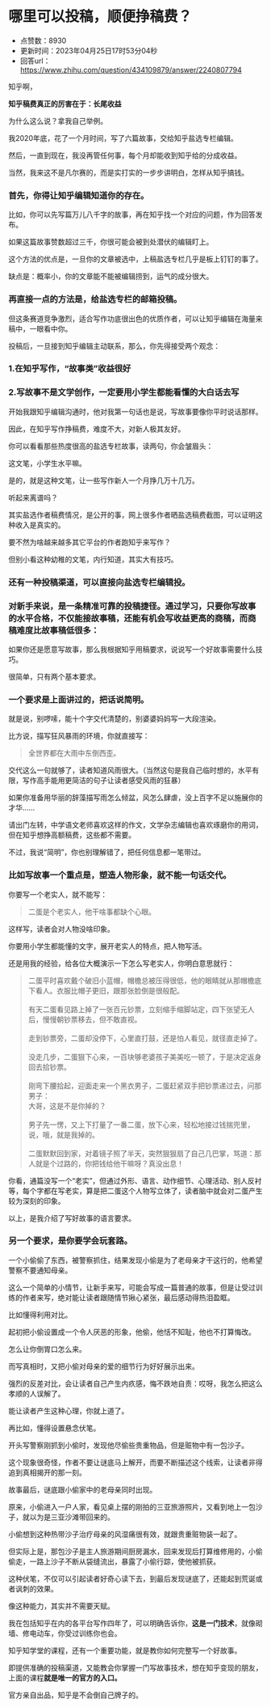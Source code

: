 # 哪里可以投稿，顺便挣稿费？
- 点赞数：8930
- 更新时间：2023年04月25日17时53分04秒
- 回答url：https://www.zhihu.com/question/434109879/answer/2240807794
<body>
 <p data-pid="zBUwuxJd">知乎啊，</p>
 <p data-pid="lijV72iI"><b>知乎稿费真正的厉害在于：长尾收益</b></p>
 <p data-pid="lF2zBSIR">为什么这么说？拿我自己举例。</p>
 <p data-pid="Q6RNMs1o">我2020年底，花了一个月时间，写了六篇故事，交给知乎盐选专栏编辑。</p>
 <p data-pid="ekzW-OQU">然后，一直到现在，我没再管任何事，每个月却能收到知乎给的分成收益。</p>
 <p data-pid="JgGMTWwS">当然，我来这不是凡尔赛的，而是实打实的一步步讲明白，怎样从知乎搞钱。</p>
 <h3>首先，你得让知乎编辑知道你的存在。</h3>
 <p data-pid="1WMooj4d">比如，你可以先写篇万儿八千字的故事，再在知乎找一个对应的问题，作为回答发布。</p>
 <p data-pid="byINPLDh">如果这篇故事赞数超过三千，你很可能会被到处潜伏的编辑盯上。</p>
 <p data-pid="tAC9ixo1">这个方法的优点是，一旦你的文章被选中，上稿盐选专栏几乎是板上钉钉的事了。</p>
 <p data-pid="drKFXj3E">缺点是：概率小，你的文章能不能被编辑捞到，运气的成分很大。</p>
 <h3>再直接一点的方法是，给盐选专栏的邮箱投稿。</h3>
 <p data-pid="mAVSQ740">但这条赛道竞争激烈，适合写作功底很出色的优质作者，可以让知乎编辑在海量来稿中，一眼看中你。</p>
 <p data-pid="mbwgIZBi">投稿后，一旦接到知乎编辑主动联系，那么，你先得接受两个观念：</p>
 <h3>1.在知乎写作，“故事类”收益很好</h3>
 <h3><b>2.写故事不是文学创作，一定要用小学生都能看懂的大白话去写</b></h3>
 <p data-pid="giOMD9x_">开始我跟知乎编辑沟通时，他对我第一句话也是说，写故事要像你平时说话那样。</p>
 <p data-pid="QkXJyj0o">因此，在知乎写作挣稿费，难度不大，对新人极其友好。</p>
 <p data-pid="PtUs1GSe">你可以看看那些热度很高的盐选专栏故事，读两句，你会皱眉头：</p>
 <p data-pid="cteeLohm">这文笔，小学生水平嘛。</p>
 <p data-pid="b7H_yjKN">是的，就是这种文笔，让一些写作新人一个月挣几万十几万。</p>
 <p data-pid="-CWqVql6">听起来离谱吗？</p>
 <p data-pid="l6IcqkFB">其实盐选作者稿费情况，是公开的事，网上很多作者晒盐选稿费截图，可以证明这种收入是真实的。</p>
 <p data-pid="l7CAzOSf">要不然为啥越来越多其它平台的作者跑知乎来写作？</p>
 <p data-pid="SeIV9hCZ">但别小看这种幼稚的文笔，内行知道，其实大有技巧。</p>
 <h3>还有一种投稿渠道，可以直接向盐选专栏编辑投。</h3>
 <h3>对新手来说，是一条精准可靠的投稿捷径。通过学习，只要你写故事的水平合格，不仅能接故事稿，还能有机会写收益更高的商稿，而商稿难度比故事稿低很多：</h3><a data-draft-node="block" data-draft-type="edu-card" data-edu-card-id="1566438394392948736"></a>
 <p data-pid="G_jN5spv">如果你还是愿意写故事，那么我根据知乎用稿要求，说说写一个好故事需要什么技巧。</p>
 <p data-pid="3IwOVNi_">很简单，只有两个基本要求。</p>
 <h3>一个要求是上面讲过的，<b>把话说简明</b>。</h3>
 <p data-pid="n7aKsxTn">就是说，别啰嗦，能十个字交代清楚的，别婆婆妈妈写一大段渲染。</p>
 <p data-pid="F83W9r01">比方说，描写狂风暴雨的环境，你就直接写：</p>
 <blockquote data-pid="igANyu3n">
  全世界都在大雨中东倒西歪。
 </blockquote>
 <p data-pid="gcg_xKXe">交代这么一句就够了，读者知道风雨很大。（当然这句是我自己临时想的，水平有限，写作高手能用更简洁的句子让读者感受风雨的狂暴）</p>
 <p data-pid="NMZF6aP-">如果你准备用华丽的辞藻描写雨怎么倾盆，风怎么肆虐，没上百字不足以施展你的才华……</p>
 <p data-pid="kjKbmyfi">请出门左转，中学语文老师喜欢这样的作文，文学杂志编辑也喜欢琢磨你的用词，但在知乎想挣高额稿费，这些都不需要。</p>
 <p data-pid="fqLmDSSi">不过，我说“简明”，你也别理解错了，把任何信息都一笔带过。</p>
 <h3>比如写故事一个重点是，<b>塑造人物形象</b>，就不能一句话交代。</h3>
 <p data-pid="8MiYXzU7">你要写一个老实人，就不能写：</p>
 <blockquote data-pid="SrekxDD-">
  二蛋是个老实人，他干啥事都缺个心眼。
 </blockquote>
 <p data-pid="9SoHpFQe">这样写，读者会对人物没啥印象。</p>
 <p data-pid="oOr9ecRr">你要用小学生都能懂的文字，展开老实人的特点，把人物写活。</p>
 <p data-pid="eh9IWZTO">还是用我的经验，给各位大概演示一下怎么写老实人，你明白意思就行：</p>
 <blockquote data-pid="AwNmfaQK">
  二蛋平时喜欢戴个破旧小蓝帽，帽檐总被压得很低，他的眼睛就从那帽檐底下看人。衣服比帽子更旧，跟那张脸倒是很般配。
  <br>
  <br>
  有天二蛋看见路上掉了一张百元钞票，立刻缩手缩脚站定，四下张望无人后，慢慢朝钞票移去，但不敢直视。
  <br>
  <br>
  走到钞票旁，二蛋却没停下，心里直打鼓，还是怕人看见，就径直走掉了。
  <br>
  <br>
  没走几步，二蛋狠下心来，一百块够老婆孩子美美吃一顿了，于是决定返身回去拾钞票。
  <br>
  <br>
  刚弯下腰拾起，迎面走来一个黑衣男子，二蛋赶紧双手把钞票递过去，问那男子：
  <br>
  大哥，这是不是你掉的？
  <br>
  <br>
  男子先一愣，又上下打量了一番二蛋，放下心来，轻松地接过钱揣兜里，说，哦，就是我掉的。
  <br>
  <br>
  二蛋默默回到家，对着镜子照了半天，突然狠狠扇了自己几巴掌，骂道：那人就是个过路的，你把钱给他干嘛呀？真没出息！
 </blockquote>
 <p data-pid="OPGl5hoZ">你看，通篇没写一个“老实”，但通过外形、语言、动作细节、心理活动、别人反衬等，每个字都在写老实，算是把二蛋这个人物写立体了，读者脑中就会对二蛋产生较为深刻的印象。</p>
 <p data-pid="tIAJz5Yk">以上，是我介绍了写好故事的语言要求。</p>
 <h3>另一个要求，是你要<b>学会玩套路</b>。</h3>
 <p data-pid="fb8veIIv">一个小偷偷了东西，被警察抓住，结果发现小偷是为了老母亲才干这行的，他希望警察不要通知母亲。</p>
 <p data-pid="NAWXXZy5">这么一个简单的小情节，让新手来写，可能会写成一篇普通的故事，但是让受过训练的作者来写，绝对能让读者跟随情节揪心紧张，最后感动得热泪盈眶。</p>
 <p data-pid="AEtZf7UW">比如懂得利用对比。</p>
 <p data-pid="XrZnpT88">起初把小偷设置成一个令人厌恶的形象，他偷，他恬不知耻，他也不打算悔改。</p>
 <p data-pid="YyK9MJBK">怎么让你倒胃口怎么来。</p>
 <p data-pid="xb7yL244">而写真相时，又把小偷对母亲的爱的细节行为好好展示出来。</p>
 <p data-pid="fcAiN_vL">强烈的反差对比，会让读者自己产生内疚感，悔不跌地自责：哎呀，我怎么把这么孝顺的人误解了。</p>
 <p data-pid="oR6BXKAr">能让读者产生这种心理，你就上道了。</p>
 <p data-pid="-c1vVaAy">再比如，懂得设置悬念伏笔。</p>
 <p data-pid="i42WLsbK">开头写警察刚抓到小偷时，发现他尽偷些贵重物品，但是赃物中有一包沙子。</p>
 <p data-pid="TAJkj_QD">这个现象很奇怪，作者不要让谜底马上解开，而要不断描述这个线索，让读者非得追到真相揭开的那一刻。</p>
 <p data-pid="dGmuBTaR">故事最后，谜底跟小偷家中的老母亲同时出现。</p>
 <p data-pid="Z6jnHy4G">原来，小偷进入一户人家，看见桌上摆的刚拍的三亚旅游照片，又看到地上一包沙子，就以为是三亚沙滩带回来的。</p>
 <p data-pid="wVh7PQ3n">小偷想到这种热带沙子治疗母亲的风湿痛很有效，就跟贵重赃物装一起了。</p>
 <p data-pid="oXgnPPmK">但实际上是，那包沙子是主人旅游期间厨房漏水，回来发现后打算维修用的，小偷偷走，一路上沙子不断从袋缝流出，暴露了小偷行踪，使他被抓获。</p>
 <p data-pid="6u3RC2aG">这种伏笔，不仅可以引起读者好奇心读下去，到最后发现谜底了，还能起到荒诞或者讽刺的效果。</p>
 <p data-pid="Il6DDNWb">像这种能力，其实并不需要天赋。</p>
 <p data-pid="EYHqS5p7">我在包括知乎在内的各平台写作四年了，可以明确告诉你，<b>这是一门技术</b>，就像砌墙、修电动车，你受过训练你也会。</p>
 <p data-pid="VAnrsrAK">知乎知学堂的课程，还有一个重要功能，就是教你如何完整写一个好故事。</p>
 <p data-pid="9YLItMWY">即提供准确的投稿渠道，又能教会你掌握一门写故事技术，想在知乎变现的朋友，上面的课程<b>就是唯一的官方的入口。</b></p>
 <p data-pid="CKAYkSxU">官方亲自出品，知乎是不会倒自己牌子的。</p>
</body>